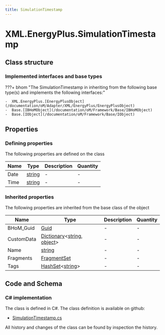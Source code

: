 ```yaml
---
title: SimulationTimestamp
---
```


# XML.EnergyPlus.SimulationTimestamp



## Class structure

### Implemented interfaces and base types

???+ bhom "The SimulationTimestamp in inheriting from the following base type(s) and implements the following interfaces:"

    -  XML.EnergyPlus.[EnergyPlusObject](/documentation/oM/Adapter/XML/EnergyPlus/EnergyPlusObject)
    -  Base.[IBHoMObject](/documentation/oM/Framework/Base/IBHoMObject)
    -  Base.[IObject](/documentation/oM/Framework/Base/IObject)


## Properties



### Defining properties

The following properties are defined on the class

| Name             | Type             | Description      | Quantity         |
|------------------|------------------|------------------|------------------|
| Date | [string](https://learn.microsoft.com/en-us/dotnet/api/System.String?view=netstandard-2.0) | - | - |
| Time | [string](https://learn.microsoft.com/en-us/dotnet/api/System.String?view=netstandard-2.0) | - | - |


### Inherited properties
The following properties are inherited from the base class of the object

| Name             | Type             | Description      | Quantity         |
|------------------|------------------|------------------|------------------|
| BHoM_Guid | [Guid](https://learn.microsoft.com/en-us/dotnet/api/System.Guid?view=netstandard-2.0) | - | - |
| CustomData | [Dictionary](https://learn.microsoft.com/en-us/dotnet/api/System.Collections.Generic.Dictionary-2?view=netstandard-2.0)&lt;[string](https://learn.microsoft.com/en-us/dotnet/api/System.String?view=netstandard-2.0), [object](https://learn.microsoft.com/en-us/dotnet/api/System.Object?view=netstandard-2.0)&gt; | - | - |
| Name | [string](https://learn.microsoft.com/en-us/dotnet/api/System.String?view=netstandard-2.0) | - | - |
| Fragments | [FragmentSet](/documentation/oM/Framework/Base/FragmentSet) | - | - |
| Tags | [HashSet](https://learn.microsoft.com/en-us/dotnet/api/System.Collections.Generic.HashSet-1?view=netstandard-2.0)&lt;[string](https://learn.microsoft.com/en-us/dotnet/api/System.String?view=netstandard-2.0)&gt; | - | - |


## Code and Schema

### C# implementation

The class is defined in C#. The class definition is available on github:

- [SimulationTimestamp.cs](https://github.com/BHoM/XML_Toolkit/blob/develop/XML_oM/EnergyPlus\SimulationTimestamp.cs)

All history and changes of the class can be found by inspection the history.
